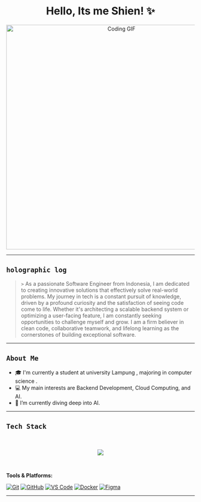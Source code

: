 <h1 align="center"> Hello, Its me Shien! ✨ </h1>


<p align="center">
  <img src="https://media4.giphy.com/media/v1.Y2lkPTc5MGI3NjExOWxrZ2g5ZWhwbG0yeDN0bW11cDY3NDRjOTdxOWhtZzl6d2FjNHIyMSZlcD12MV9pbnRlcm5hbF9naWZfYnlfaWQmY3Q9Zw/cYt0sYmvTvlrzQplsX/giphy.gif" alt="Coding GIF" width="600"/>
</p>

---
## ` holographic log `

> [//]: # (Tulis bio singkat tentang dirimu di sini dengan gaya sci-fi)
> `>` As a passionate Software Engineer from Indonesia, I am dedicated to creating innovative solutions that effectively solve real-world problems. My journey in tech is a constant pursuit of knowledge, driven by a profound curiosity and the satisfaction of seeing code come to life. Whether it's architecting a scalable backend system or optimizing a user-facing feature, I am constantly seeking opportunities to challenge myself and grow. I am a firm believer in clean code, collaborative teamwork, and lifelong learning as the cornerstones of building exceptional software.



---
## ` About Me `
- 🎓 I'm currently a student at university Lampung , majoring in computer science .
- 💻 My main interests are Backend Development, Cloud Computing, and AI.
- 🌱 I’m currently diving deep into AI.

---

## ` Tech Stack `

<p align="center">
  <br><br>
  <a href="https://skillicons.dev">
    <img src="https://skillicons.dev/icons?i=ableton,activitypub,actix,ada,adonis,ae,aiscript,alpinejs,anaconda,android,androidstudio,angular,ansible,apache,apollo,apple,appwrite,arch,argocd,arduino,astro,atom,au,autocad,aws,azul,azure,babel,babylonjs,backbonejs,bash,bevy,bitbucket,blender,bootstrap,bsd,bun,c,caddy,cassandra,chai,chef,circleci,clickhouse,clion,clojure,cloudflare,cmake,cobol,cockroachdb,codepen,coffeescript,cpp,crystal,cs,css,cypress,d3,datadog,databricks,dart,debian,deno,devto,digitalocean,discordbots,discordjs,django,docker,docusaurus,dotnet,dynamodb,eclipse,elasticsearch,electron,elixir,elysia,emacs,ember,emotion,erlang,eslint,express,fsharp,fastapi,faunadb,fediverse,fedora,figma,firebase,flask,flutter,flyio,forth,fortran,framer,freebsd,gamemakerstudio,gatsby,gcp,git,github,githubactions,gitlab,gimp,gmail,gherkin,go,godot,gradle,grafana,graphql,groovy,grpc,gtk,gulp,hadoop,haskell,haxe,haxeflixel,heroku,hibernate,html,htmx,huggingface,idea,ai,influxdb,inkscape,instagram,ipfs,java,jenkins,jest,jira,js,jquery,julia,jupyter,kafka,kali,keras,kotlin,ktor,kubernetes,laravel,latex,less,linkedin,linode,linux,lit,lua,magento,mariadb,mastodon,materialui,matlab,matplotlib,maven,md,mint,misskey,mocha,mongodb,mysql,neo4j,neovim,nestjs,netlify,nextjs,nextui,nginx,nim,nix,nodejs,notion,npm,nuxt,numpy,obsidian,ocaml,objectivec,octave,opencv,openshift,openstack,p5js,pandas,perl,phalcon,phoenix,php,phpstorm,pinia,pkl,plan9,planetscale,playwright,pnpm,podman,postgres,postman,powerbi,powershell,pr,preact,prettier,prisma,processing,prolog,prometheus,ps,pug,pulumi,puppet,py,pycharm,pytorch,qgis,qt,rabbitmq,racket,rails,raspberrypi,react,reactivex,redhat,redis,redux,regex,remix,replit,rest,rider,robloxstudio,rocket,rollupjs,ros,ruby,rust,saltstack,sass,scala,scheme,scikitlearn,scylladb,selenium,sentry,sequelize,shadcnui,sketchup,slack,solidjs,solidity,solr,sonarcloud,sonarqube,spinnaker,spring,spark,sqlite,stackoverflow,styledcomponents,sublime,supabase,svelte,svg,swift,symfony,tableau,tailwind,tauri,tcl,teamcity,tensorflow,terraform,threejs,travisci,trello,twitter,ts,ubuntu,unity,unreal,v,vagrant,vala,vercel,vim,visualstudio,vite,vitepress,vitest,vscode,vscodium,vue,vuetify,wasm,webflow,webpack,webrtc,websockets,webstorm,windicss,windows,wordpress,workers,xd,yarn,yew,yii,zapier,zig,zodableton,activitypub,actix,adonis,ae,aiscript,alpinejs,anaconda,android,androidstudio,angular,ansible,apollo,apple,appwrite,arch,arduino,astro,atom,au,autocad,aws,azul,azure,babel,bash,bevy,bitbucket,blender,bootstrap,bsd,bun,c,cassandra,clion,clojure,cloudflare,cmake,codepen,coffeescript,cpp,crystal,cs,css,cypress,d3,dart,debian,deno,devto,discordbots,discordjs,django,docker,dotnet,dynamodb,eclipse,elasticsearch,electron,elixir,elysia,emacs,ember,emotion,express,fastapi,fediverse,figma,firebase,flask,flutter,forth,fortran,gamemakerstudio,gatsby,gcp,git,github,githubactions,gitlab,gmail,gherkin,go,godot,gradle,grafana,graphql,gtk,gulp,haskell,haxe,haxeflixel,heroku,hibernate,html,htmx,idea,ai,instagram,ipfs,java,jenkins,jest,js,jquery,kafka,kali,kotlin,ktor,kubernetes,laravel,latex,less,linkedin,linux,lit,lua,mastodon,materialui,matlab,maven,md,mint,misskey,mongodb,mysql,neovim,nestjs,netlify,nextjs,nginx,nim,nix,nodejs,notion,npm,nuxt,obsidian,ocaml,octave,opencv,openshift,openstack,p5js,perl,php,phpstorm,pinia,pkl,plan9,planetscale,pnpm,postgres,postman,powershell,pr,prisma,processing,prometheus,ps,pug,py,pycharm,pytorch,qt,rabbitmq,rails,raspberrypi,react,reactivex,redhat,redis,redux,regex,remix,replit,rider,robloxstudio,rocket,rollupjs,ros,ruby,rust,sass,scala,sklearn,selenium,sentry,sequelize,sketchup,solidity,solidjs,spring,sqlite,stackoverflow,styledcomponents,sublime,supabase,svelte,svg,swift,symfony,tailwind,tauri,tensorflow,terraform,threejs,twitter,ts,ubuntu,unity,unreal,v,vala,vercel,vim,visualstudio,vite,vitest,vscode,vscodium,vue,vuetify,wasm,webflow,webpack,webstorm,windicss,windows,wordpress,workers,xd,yarn,yew,zig" />
  </a>
</p>

<br>


**Tools & Platforms:**
<p>
    <a href="#"><img alt="Git" src="https://img.shields.io/badge/Git-F05032?logo=git&logoColor=white&style=for-the-badge"></a>
    <a href="#"><img alt="GitHub" src="https://img.shields.io/badge/GitHub-181717?logo=github&logoColor=white&style=for-the-badge"></a>
    <a href="#"><img alt="VS Code" src="https://img.shields.io/badge/VS_Code-007ACC?logo=visualstudiocode&logoColor=white&style=for-the-badge"></a>
    <a href="#"><img alt="Docker" src="https://img.shields.io/badge/Docker-2496ED?logo=docker&logoColor=white&style=for-the-badge"></a>
    <a href="#"><img alt="Figma" src="https://img.shields.io/badge/Figma-F24E1E?logo=figma&logoColor=white&style=for-the-badge"></a>
</p>

---


